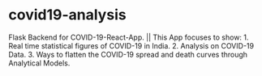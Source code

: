 # covid19-analysis
Flask Backend for COVID-19-React-App. || This App focuses to show:    1. Real time statistical figures of COVID-19 in India.    2. Analysis on COVID-19 Data.   3. Ways to flatten the COVID-19 spread and death curves through Analytical Models.
